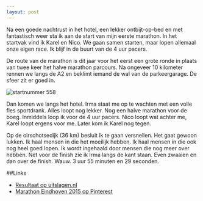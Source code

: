 ```yaml
---
layout: post
---
```


Na een goede nachtrust in het hotel, een lekker ontbijt-op-bed en met fantastisch weer sta ik aan de start van mijn eerste marathon. In het startvak vind ik Karel en Nico. We gaan samen starten, maar lopen allemaal onze eigen race. Ik blijf in de buurt van de 4 uur pacers.

De route van de marathon is dit jaar voor het eerst een grote ronde in plaats van twee keer het halve marathon parcours. Na ongeveer 10 kilometer rennen we langs de A2 en beklimt iemand de wal van de parkeergarage. De sfeer zit er goed in.

![startnummer 558](https://s-media-cache-ak0.pinimg.com/736x/6e/9c/fd/6e9cfd45175378c4afc1ef6bb3e41115.jpg)

Dan komen we langs het hotel. Irma staat me op te wachten met een volle fles sportdrank. Alles loopt nog lekker. Nog een halve marathon voor de boeg. Inmiddels loop ik voor de 4 uur pacers. Nico loopt wat achter me, Karel loopt ergens voor me. Later kom ik Karel nog tegen.

Op de oirschotsedijk (36 km) besluit ik te gaan versnellen. Het gaat gewoon lukken. Ik haal mensen in die het moeilijk hebben. Ik haal mensen in die ook nog heel goed lopen. Ik wordt ingehaald door mensen die nog meer over hebben. Net voor de finish zie ik Irma langs de kant staan. Even zwaaien en dan over de finish. Wauw. 3 uur 55 minuten en 29 seconden.

##Links

* [Resultaat op uitslagen.nl](http://evenementen.uitslagen.nl/2015/marathoneindhoven/details.php?s=558&o=1&t=)
* [Marathon Eindhoven 2015 op Pinterest](https://www.pinterest.com/erictummers/marathon-eindhoven-2015/)